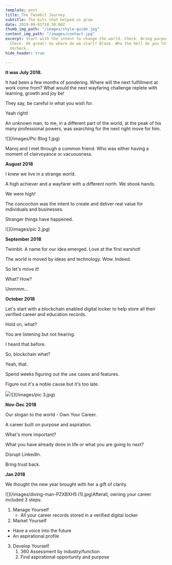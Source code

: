 ```yaml
---
template: post
title: The Twimbit Journey
subtitle: The bits that helped us grow
date: 2019-09-01T18:30:00Z
thumb_img_path: "/images/style-guide.jpg"
content_img_path: "/images/contact.jpg"
excerpt: Start with the intent to change the world. Check. Bring purpose to everyone.
  Check. Ok great! So where do we start? Blank. Who the hell do you think you are?
  Uncheck.
hide_header: true

---
```

**It was July 2018.**

It had been a few months of pondering. Where will the next fulfillment at work come from? What would the next wayfaring challenge replete with learning, growth and joy be!

They say, be careful in what you wish for.

Yeah right!

An unknown man, to me, in a different part of the world, at the peak of his many professional powers, was searching for the next right move for him.

![](/images/Pic Blog 1.jpg)

Manoj and I met through a common friend. Who was either having a moment of clairvoyance or vacuousness.

**August 2018**

I knew we live in a strange world.

A high achiever and a wayfarer with a different north. We shook hands.

We were high!

The concoction was the intent to create and deliver real value for individuals and businesses.

Stranger things have happened.

![](/images/pic 2.jpg)

**September 2018**

Twimbit. A name for our idea emerged. Love at the first earshot!

The world is moved by ideas and technology. Wow. Indeed.

So let's move it!

What? How?

Ummmm...

**October 2018**

Let's start with a blockchain enabled digital locker to help store all their verified career and education records.

Hold on, what?

You are listening but not hearing.

I heard that before.

So, blockchain what?

Yeah, that.

Spend weeks figuring out the use cases and features.

Figure out it's a noble cause but it's too late.

![](/images/stork-on-dry-hay-bale-QZ59VAH.jpg)![](/images/pic 3.jpg)

**Nov-Dec 2018**

Our slogan to the world - Own Your Career. 

A career built on purpose and aspiration.

What's more important? 

What you have already done in life or what you are going to next? 

Disrupt LinkedIn.

Bring trust back. 

**Jan 2018**

We thought the new year brought with her a gift of clarity.

![](/images/diving-man-PZXBXH5 (1).jpg)Afterall, owning your career included 3 steps:

1. Manage Yourself
   * All your career records stored in a verified digital locker
2. Market Yourself

* Have a voice into the future
* An aspirational profile

3. Develop Yourself
   1. 360 Assessment by industry/function
   2. Find aspirational opportunity and purpose